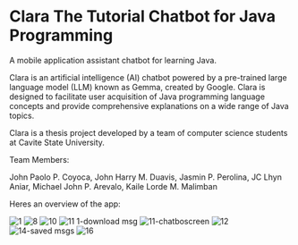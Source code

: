 # Clara The Tutorial Chatbot for Java Programming

A mobile application assistant chatbot for learning Java.

Clara is an artificial intelligence (AI) chatbot powered by a pre-trained large language model (LLM) known as Gemma, created by Google. Clara is designed to facilitate user acquisition of Java programming language concepts and provide comprehensive explanations on a wide range of Java topics.

Clara is a thesis project developed by a team of computer science students at Cavite State University.

Team Members:

John Paolo P. Coyoca, 
John Harry M. Duavis, 
Jasmin P. Perolina, 
JC Lhyn Aniar, 
Michael John P. Arevalo, 
Kaile Lorde M. Malimban

Heres an overview of the app: 

![1](https://github.com/user-attachments/assets/1d8bce8f-84ca-4a5c-8fe5-49d60584e882)
![8](https://github.com/user-attachments/assets/2e9e6e00-6f79-4c55-aef4-dc1a0a530a59)
![10](https://github.com/user-attachments/assets/7b4c7863-2f42-438e-8b28-7d52185b0e3e)
![11 1-download msg](https://github.com/user-attachments/assets/3cd4f142-71a6-4281-8c0a-0ebb144e1bc9)
![11-chatboscreen](https://github.com/user-attachments/assets/aa70836b-49ab-4912-97f5-d176d59874ab)
![12](https://github.com/user-attachments/assets/f44930f5-5563-4b46-9fb2-5930b8c21ca6)
![14-saved msgs](https://github.com/user-attachments/assets/dd978340-2441-427a-9ec7-7b0c1065f9f4)
![16](https://github.com/user-attachments/assets/a9bace2d-890b-466f-9e88-594c340ca2d9)









